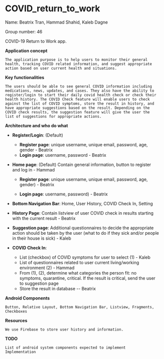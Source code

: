 # COVID_return_to_work

Name: Beatrix Tran, Hammad Shahid, Kaleb Dagne

Group number: 46

COVID-19 Return to Work app.

**Application concept**

    The application purpose is to help users to monitor their general health, tracking COVID related information, and suggest appropriate action based on user current health and situations.

**Key functionalities**

    The users should be able to see general COVID information including medications, news, updates, and cases. They also have the ability to register/login to start their daily covid health check or check their health history. The COVID Check feature will enable users to check against the list of COVID symptoms, store the result in history, and have appropriate suggestions based on the result. Depending on the COVID check results, the suggestion feature will give the user the list of suggestions for appropriate actions.

**Architecture and who do what**
- **Register/Login**: (Default)
    - **Register page**:  unique username, unique email, password, age, gender - Beatrix 
    - **Login page**: username, password - Beatrix

- **Home page**: (Default) Contain general information, button to register and log in - Hammad

    - **Register page**:  unique username, unique email, password, age, gender) - Beatrix 
    
    - **Login page**: username, password) - Beatrix
    
- **Bottom Navigation Bar**: Home, User History, COVID Check In, Setting

- **History Page**: Contain listview of user COVID check in results starting with the current result - Beatrix

- **Suggestion page**: Additional questionnaires to decide the appropriate action should be taken by the user (what to do if they sick and/or people in their house is sick) -  Kaleb 

- **COVID Check In**:
    - List (checkbox) of COVID symptoms for user to select (1) - Kaleb
    - List of questionnaires related to user current living/working environment (2) - Hammad
    - From (1), (2), determine what categories the person fit: no symptoms, quarantine, critical. If the result is critical, send the user to suggestion page
    - Store the result in database -- Beatrix

**Android Components**

    Button, Relative Layout, Bottom Navigation Bar, Listview, Fragments, Checkboxes

**Resources** 

    We use Firebase to store user history and information.


**TODO**
    
    List of android system components expected to implement
    Implementation




